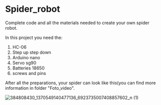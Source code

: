 # Spider_robot
Complete code and all the materials needed to create your own spider robot.

In this project you need the:
1. HC-06
1. Step up step down
1. Arduino nano
1. Servo sg90
1. Batteries 18650
1. screws and pins

After all the preparations, your spider can look like this(you can find more information in folder "Foto_video".

![384808430_1370549140477136_6923735007408857602_n (1)](https://github.com/Spider1097/Spider_robot/assets/118929720/2f2fba88-acb7-4df8-b5ee-26e7c4b27a95)

